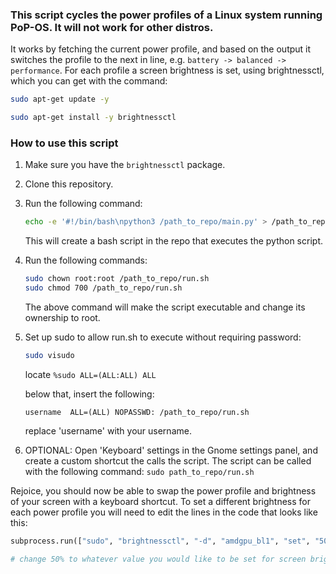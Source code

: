 ### This script cycles the power profiles of a Linux system running PoP-OS. It will not work for other distros.

It works by fetching the current power profile, and based on the output it switches the profile to the next in line, e.g. `battery -> balanced -> performance`. For each profile a screen brightness is set, using brightnessctl, which you can get with the command:

```bash
sudo apt-get update -y

sudo apt-get install -y brightnessctl
```


### How to use this script
1. Make sure you have the `brightnessctl` package.
2. Clone this repository.
3. Run the following command:
    ```bash
    echo -e '#!/bin/bash\npython3 /path_to_repo/main.py' > /path_to_repo/run.sh
    ```
    This will create a bash script in the repo that executes the python script.
4. Run the following commands:
    ```bash
    sudo chown root:root /path_to_repo/run.sh
    sudo chmod 700 /path_to_repo/run.sh
    ```
    The above command will make the script executable and change its ownership to root.

5. Set up sudo to allow run.sh to execute without requiring password:
    ```bash
    sudo visudo
    ```

    locate `%sudo ALL=(ALL:ALL) ALL`
    
    below that, insert the following:

    `username  ALL=(ALL) NOPASSWD: /path_to_repo/run.sh`

    replace 'username' with your username.

6. OPTIONAL: Open 'Keyboard' settings in the Gnome settings panel, and create a custom shortcut the calls the script. The script can be called with the following command:
    `sudo path_to_repo/run.sh`


Rejoice, you should now be able to swap the power profile and brightness of your screen with a keyboard shortcut. To set a different brightness for each power profile you will need to edit the lines in the code that looks like this:

```python
subprocess.run(["sudo", "brightnessctl", "-d", "amdgpu_bl1", "set", "50%"], check=True)

# change 50% to whatever value you would like to be set for screen brightness.
```